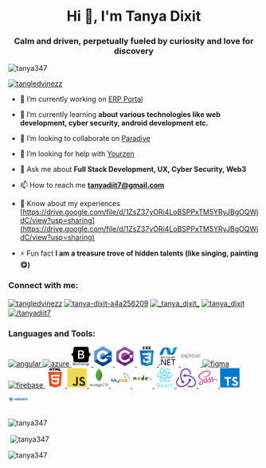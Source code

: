 <h1 align="center">Hi 👋, I'm Tanya Dixit</h1>
<h3 align="center">Calm and driven, perpetually fueled by curiosity and love for discovery</h3>

<p align="left"> <img src="https://komarev.com/ghpvc/?username=tanya347&label=Profile%20views&color=0e75b6&style=flat" alt="tanya347" /> </p>

<p align="left"> <a href="https://twitter.com/tangledvinezz" target="blank"><img src="https://img.shields.io/twitter/follow/tangledvinezz?logo=twitter&style=for-the-badge" alt="tangledvinezz" /></a> </p>

- 🔭 I’m currently working on [ERP Portal](https://github.com/Tanya347/ERP-Portal)

- 🌱 I’m currently learning **about various technologies like web development, cyber security, android development etc.**

- 👯 I’m looking to collaborate on [Paradive](https://github.com/Tanya347/Paradive)

- 🤝 I’m looking for help with [Yourzen](https://github.com/Tanya347/yourzen)

- 💬 Ask me about **Full Stack Development, UX, Cyber Security, Web3**

- 📫 How to reach me **tanyadiit7@gmail.com**

- 📄 Know about my experiences [https://drive.google.com/file/d/1ZsZ37yORi4LoBSPPxTM5YRyJBgOQWjdC/view?usp=sharing](https://drive.google.com/file/d/1ZsZ37yORi4LoBSPPxTM5YRyJBgOQWjdC/view?usp=sharing)

- ⚡ Fun fact **I am a treasure trove of hidden talents (like singing, painting 😋)**

<h3 align="left">Connect with me:</h3>
<p align="left">
<a href="https://twitter.com/tangledvinezz" target="blank"><img align="center" src="https://raw.githubusercontent.com/rahuldkjain/github-profile-readme-generator/master/src/images/icons/Social/twitter.svg" alt="tangledvinezz" height="30" width="40" /></a>
<a href="https://linkedin.com/in/tanya-dixit-a4a256209" target="blank"><img align="center" src="https://raw.githubusercontent.com/rahuldkjain/github-profile-readme-generator/master/src/images/icons/Social/linked-in-alt.svg" alt="tanya-dixit-a4a256209" height="30" width="40" /></a>
<a href="https://instagram.com/_tanya_dixit_" target="blank"><img align="center" src="https://raw.githubusercontent.com/rahuldkjain/github-profile-readme-generator/master/src/images/icons/Social/instagram.svg" alt="_tanya_dixit_" height="30" width="40" /></a>
<a href="https://www.leetcode.com/tanya_dixit" target="blank"><img align="center" src="https://raw.githubusercontent.com/rahuldkjain/github-profile-readme-generator/master/src/images/icons/Social/leet-code.svg" alt="tanya_dixit" height="30" width="40" /></a>
<a href="https://auth.geeksforgeeks.org/user//tanyadiit7" target="blank"><img align="center" src="https://raw.githubusercontent.com/rahuldkjain/github-profile-readme-generator/master/src/images/icons/Social/geeks-for-geeks.svg" alt="/tanyadiit7" height="30" width="40" /></a>
</p>

<h3 align="left">Languages and Tools:</h3>
<p align="left"> <a href="https://angular.io" target="_blank" rel="noreferrer"> <img src="https://angular.io/assets/images/logos/angular/angular.svg" alt="angular" width="40" height="40"/> </a> <a href="https://azure.microsoft.com/en-in/" target="_blank" rel="noreferrer"> <img src="https://www.vectorlogo.zone/logos/microsoft_azure/microsoft_azure-icon.svg" alt="azure" width="40" height="40"/> </a> <a href="https://getbootstrap.com" target="_blank" rel="noreferrer"> <img src="https://raw.githubusercontent.com/devicons/devicon/master/icons/bootstrap/bootstrap-plain-wordmark.svg" alt="bootstrap" width="40" height="40"/> </a> <a href="https://www.w3schools.com/cpp/" target="_blank" rel="noreferrer"> <img src="https://raw.githubusercontent.com/devicons/devicon/master/icons/cplusplus/cplusplus-original.svg" alt="cplusplus" width="40" height="40"/> </a> <a href="https://www.w3schools.com/cs/" target="_blank" rel="noreferrer"> <img src="https://raw.githubusercontent.com/devicons/devicon/master/icons/csharp/csharp-original.svg" alt="csharp" width="40" height="40"/> </a> <a href="https://www.w3schools.com/css/" target="_blank" rel="noreferrer"> <img src="https://raw.githubusercontent.com/devicons/devicon/master/icons/css3/css3-original-wordmark.svg" alt="css3" width="40" height="40"/> </a> <a href="https://dotnet.microsoft.com/" target="_blank" rel="noreferrer"> <img src="https://raw.githubusercontent.com/devicons/devicon/master/icons/dot-net/dot-net-original-wordmark.svg" alt="dotnet" width="40" height="40"/> </a> <a href="https://expressjs.com" target="_blank" rel="noreferrer"> <img src="https://raw.githubusercontent.com/devicons/devicon/master/icons/express/express-original-wordmark.svg" alt="express" width="40" height="40"/> </a> <a href="https://www.figma.com/" target="_blank" rel="noreferrer"> <img src="https://www.vectorlogo.zone/logos/figma/figma-icon.svg" alt="figma" width="40" height="40"/> </a> <a href="https://firebase.google.com/" target="_blank" rel="noreferrer"> <img src="https://www.vectorlogo.zone/logos/firebase/firebase-icon.svg" alt="firebase" width="40" height="40"/> </a> <a href="https://www.w3.org/html/" target="_blank" rel="noreferrer"> <img src="https://raw.githubusercontent.com/devicons/devicon/master/icons/html5/html5-original-wordmark.svg" alt="html5" width="40" height="40"/> </a> <a href="https://developer.mozilla.org/en-US/docs/Web/JavaScript" target="_blank" rel="noreferrer"> <img src="https://raw.githubusercontent.com/devicons/devicon/master/icons/javascript/javascript-original.svg" alt="javascript" width="40" height="40"/> </a> <a href="https://www.mongodb.com/" target="_blank" rel="noreferrer"> <img src="https://raw.githubusercontent.com/devicons/devicon/master/icons/mongodb/mongodb-original-wordmark.svg" alt="mongodb" width="40" height="40"/> </a> <a href="https://www.mysql.com/" target="_blank" rel="noreferrer"> <img src="https://raw.githubusercontent.com/devicons/devicon/master/icons/mysql/mysql-original-wordmark.svg" alt="mysql" width="40" height="40"/> </a> <a href="https://nodejs.org" target="_blank" rel="noreferrer"> <img src="https://raw.githubusercontent.com/devicons/devicon/master/icons/nodejs/nodejs-original-wordmark.svg" alt="nodejs" width="40" height="40"/> </a> <a href="https://reactjs.org/" target="_blank" rel="noreferrer"> <img src="https://raw.githubusercontent.com/devicons/devicon/master/icons/react/react-original-wordmark.svg" alt="react" width="40" height="40"/> </a> <a href="https://redux.js.org" target="_blank" rel="noreferrer"> <img src="https://raw.githubusercontent.com/devicons/devicon/master/icons/redux/redux-original.svg" alt="redux" width="40" height="40"/> </a> <a href="https://sass-lang.com" target="_blank" rel="noreferrer"> <img src="https://raw.githubusercontent.com/devicons/devicon/master/icons/sass/sass-original.svg" alt="sass" width="40" height="40"/> </a> <a href="https://www.typescriptlang.org/" target="_blank" rel="noreferrer"> <img src="https://raw.githubusercontent.com/devicons/devicon/master/icons/typescript/typescript-original.svg" alt="typescript" width="40" height="40"/> </a> <a href="https://webpack.js.org" target="_blank" rel="noreferrer"> <img src="https://raw.githubusercontent.com/devicons/devicon/d00d0969292a6569d45b06d3f350f463a0107b0d/icons/webpack/webpack-original-wordmark.svg" alt="webpack" width="40" height="40"/> </a> </p>

<p><img align="center" src="https://github-readme-stats.vercel.app/api/top-langs?username=tanya347&show_icons=true&locale=en&layout=compact" alt="tanya347" /></p>
<p>&nbsp;<img align="center" src="https://github-readme-stats.vercel.app/api?username=tanya347&show_icons=true&locale=en" alt="tanya347" /></p>
<p><img align="center" src="https://github-readme-streak-stats.herokuapp.com/?user=tanya347&" alt="tanya347" /></p>
